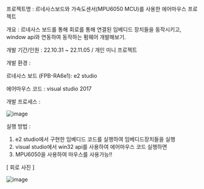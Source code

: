 프로젝트명 : 르네사스보드와 가속도센서(MPU6050 MCU)를 사용한 에어마우스 프로젝트

개요 : 르네사스 보드를 통해 회로를 통해 연결된 임베디드 장치들을 동작시키고, window api와 연동하여 동작하는 펌웨어 개발해보기.

개발 기간/인원 : 22.10.31 ~ 22.11.05 / 개인 미니 프로젝트

개발 환경 :

  르네사스 보드 (FPB-RA6e1): e2 studio

  에어마우스 코드 : visual studio 2017
  


개발 프로세스 : 

![image](https://user-images.githubusercontent.com/57944215/200121084-ff5d5011-d670-4abb-8a6d-09add32f0ea2.png)

실행 방법 : 
  1. e2 studio에서 구현한 임베디드 코드를 실행하여 임베디드장치들을 실행
  2. visual studio에서 win32 api를 사용하여 에어마우스 코드 실행하면
  3. MPU6050을 사용하여 마우스를 사용가능!!



[ 회로 사진 ]

![image](https://user-images.githubusercontent.com/57944215/200121420-ac2422b6-48f9-4a28-b44e-638c730accd9.png)
